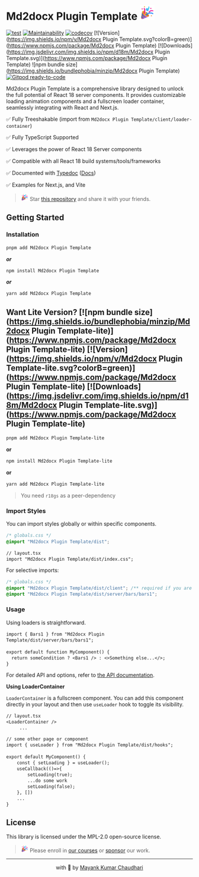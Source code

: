 # Md2docx Plugin Template <img src="https://raw.githubusercontent.com/mayank1513/mayank1513/main/popper.png" style="height: 40px"/>

[![test](https://github.com/md2docx/core/actions/workflows/test.yml/badge.svg)](https://github.com/md2docx/core/actions/workflows/test.yml) [![Maintainability](https://api.codeclimate.com/v1/badges/aa896ec14c570f3bb274/maintainability)](https://codeclimate.com/github/md2docx/core/maintainability) [![codecov](https://codecov.io/gh/md2docx/core/graph/badge.svg)](https://codecov.io/gh/md2docx/core) [![Version](https://img.shields.io/npm/v/Md2docx Plugin Template.svg?colorB=green)](https://www.npmjs.com/package/Md2docx Plugin Template) [![Downloads](https://img.jsdelivr.com/img.shields.io/npm/d18m/Md2docx Plugin Template.svg)](https://www.npmjs.com/package/Md2docx Plugin Template) ![npm bundle size](https://img.shields.io/bundlephobia/minzip/Md2docx Plugin Template) [![Gitpod ready-to-code](https://img.shields.io/badge/Gitpod-ready--to--code-blue?logo=gitpod)](https://gitpod.io/from-referrer/)

Md2docx Plugin Template is a comprehensive library designed to unlock the full potential of React 18 server components. It provides customizable loading animation components and a fullscreen loader container, seamlessly integrating with React and Next.js.

✅ Fully Treeshakable (import from `Md2docx Plugin Template/client/loader-container`)

✅ Fully TypeScript Supported

✅ Leverages the power of React 18 Server components

✅ Compatible with all React 18 build systems/tools/frameworks

✅ Documented with [Typedoc](https://md2docx.github.io/core) ([Docs](https://md2docx.github.io/core))

✅ Examples for Next.js, and Vite

> <img src="https://raw.githubusercontent.com/mayank1513/mayank1513/main/popper.png" style="height: 20px"/> Star [this repository](https://github.com/md2docx/core) and share it with your friends.

## Getting Started

### Installation

```bash
pnpm add Md2docx Plugin Template
```

**_or_**

```bash
npm install Md2docx Plugin Template
```

**_or_**

```bash
yarn add Md2docx Plugin Template
```

## Want Lite Version? [![npm bundle size](https://img.shields.io/bundlephobia/minzip/Md2docx Plugin Template-lite)](https://www.npmjs.com/package/Md2docx Plugin Template-lite) [![Version](https://img.shields.io/npm/v/Md2docx Plugin Template-lite.svg?colorB=green)](https://www.npmjs.com/package/Md2docx Plugin Template-lite) [![Downloads](https://img.jsdelivr.com/img.shields.io/npm/d18m/Md2docx Plugin Template-lite.svg)](https://www.npmjs.com/package/Md2docx Plugin Template-lite)

```bash
pnpm add Md2docx Plugin Template-lite
```

**or**

```bash
npm install Md2docx Plugin Template-lite
```

**or**

```bash
yarn add Md2docx Plugin Template-lite
```

> You need `r18gs` as a peer-dependency

### Import Styles

You can import styles globally or within specific components.

```css
/* globals.css */
@import "Md2docx Plugin Template/dist";
```

```tsx
// layout.tsx
import "Md2docx Plugin Template/dist/index.css";
```

For selective imports:

```css
/* globals.css */
@import "Md2docx Plugin Template/dist/client"; /** required if you are using LoaderContainer */
@import "Md2docx Plugin Template/dist/server/bars/bars1";
```

### Usage

Using loaders is straightforward.

```tsx
import { Bars1 } from "Md2docx Plugin Template/dist/server/bars/bars1";

export default function MyComponent() {
  return someCondition ? <Bars1 /> : <>Something else...</>;
}
```

For detailed API and options, refer to [the API documentation](https://md2docx.github.io/core).

**Using LoaderContainer**

`LoaderContainer` is a fullscreen component. You can add this component directly in your layout and then use `useLoader` hook to toggle its visibility.

```tsx
// layout.tsx
<LoaderContainer />
	 ...
```

```tsx
// some other page or component
import { useLoader } from "Md2docx Plugin Template/dist/hooks";

export default MyComponent() {
	const { setLoading } = useLoader();
	useCallback(()=>{
		setLoading(true);
		...do some work
		setLoading(false);
	}, [])
	...
}
```

## License

This library is licensed under the MPL-2.0 open-source license.



> <img src="https://raw.githubusercontent.com/mayank1513/mayank1513/main/popper.png" style="height: 20px"/> Please enroll in [our courses](https://mayank-chaudhari.vercel.app/courses) or [sponsor](https://github.com/sponsors/mayank1513) our work.

<hr />

<p align="center" style="text-align:center">with 💖 by <a href="https://mayank-chaudhari.vercel.app" target="_blank">Mayank Kumar Chaudhari</a></p>

